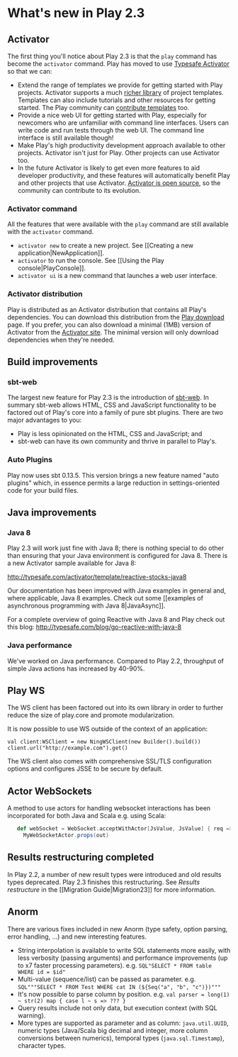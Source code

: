<!--- Copyright (C) 2009-2014 Typesafe Inc. <http://www.typesafe.com> -->
# What's new in Play 2.3

## Activator

The first thing you'll notice about Play 2.3 is that the `play` command has become the `activator` command. Play has moved to use [Typesafe Activator](https://typesafe.com/activator) so that we can:

* Extend the range of templates we provide for getting started with Play projects. Activator supports a much [richer library](https://typesafe.com/activator/templates) of project templates. Templates can also include tutorials and other resources for getting started. The Play community can [contribute templates](https://typesafe.com/activator/template/contribute) too.
* Provide a nice web UI for getting started with Play, especially for newcomers who are unfamiliar with command line interfaces. Users can write code and run tests through the web UI. The command line interface is still available though!
* Make Play's high productivity development approach available to other projects. Activator isn't just for Play. Other projects can use Activator too.
* In the future Activator is likely to get even more features to aid developer productivity, and these features will automatically benefit Play and other projects that use Activator. [Activator is open source](https://github.com/typesafehub/activator), so the community can contribute to its evolution.

### Activator command

All the features that were available with the `play` command are still available with the `activator` command.

* `activator new` to create a new project. See [[Creating a new application|NewApplication]].
* `activator` to run the console. See [[Using the Play console|PlayConsole]].
* `activator ui` is a new command that launches a web user interface.

### Activator distribution

Play is distributed as an Activator distribution that contains all Play's dependencies. You can download this distribution from the [Play download](http://www.playframework.com/download) page. If you prefer, you can also download a minimal (1MB) version of Activator from the [Activator site](https://typesafe.com/activator). The minimal version will only download dependencies when they're needed.

## Build improvements

### sbt-web

The largest new feature for Play 2.3 is the introduction of [sbt-web](https://github.com/sbt/sbt-web#sbt-web). In summary sbt-web allows HTML, CSS and JavaScript functionality to be factored out of Play's core into a family of pure sbt plugins. There are two major advantages to you:

* Play is less opinionated on the HTML, CSS and JavaScript; and
* sbt-web can have its own community and thrive in parallel to Play's.

### Auto Plugins

Play now uses sbt 0.13.5. This version brings a new feature named "auto plugins" which, in essence permits a large reduction in settings-oriented code for your build files.

## Java improvements

### Java 8

Play 2.3 will work just fine with Java 8; there is nothing special to do other than ensuring that your Java environment is configured for Java 8. There is a new Activator sample available for Java 8:

http://typesafe.com/activator/template/reactive-stocks-java8

Our documentation has been improved with Java examples in general and, where applicable, Java 8 examples. Check out some [[examples of asynchronous programming with Java 8|JavaAsync]].

For a complete overview of going Reactive with Java 8 and Play check out this blog: http://typesafe.com/blog/go-reactive-with-java-8

### Java performance

We've worked on Java performance. Compared to Play 2.2, throughput of simple Java actions has increased by 40-90%.

## Play WS

The WS client has been factored out into its own library in order to further reduce the size of play.core and promote modularization.

It is now possible to use WS outside of the context of an application:

```
val client:WSClient = new NingWSClient(new Builder().build())
client.url("http://example.com").get()
```

The WS client also comes with comprehensive SSL/TLS configuration options and configures JSSE to be secure by default.

## Actor WebSockets

A method to use actors for handling websocket interactions has been incorporated for both Java and Scala e.g. using Scala:

```scala
   def webSocket = WebSocket.acceptWithActor[JsValue, JsValue] { req => out =>
     MyWebSocketActor.props(out)
```

## Results restructuring completed

In Play 2.2, a number of new result types were introduced and old results types deprecated. Play 2.3 finishes this restructuring. See *Results restructure* in the [[Migration Guide|Migration23]] for more information.

## Anorm

There are various fixes included in new Anorm (type safety, option parsing, error handling, ...) and new interesting features.

- String interpolation is available to write SQL statements more easily, with less verbosity (passing arguments) and performance improvements (up to x7 faster processing parameters). e.g. `SQL"SELECT * FROM table WHERE id = $id"`
- Multi-value (sequence/list) can be passed as parameter. e.g. `SQL"""SELECT * FROM Test WHERE cat IN (${Seq("a", "b", "c")})"""`
- It's now possible to parse column by position. e.g. `val parser = long(1) ~ str(2) map { case l ~ s => ??? }`
- Query results include not only data, but execution context (with SQL warning).
- More types are supported as parameter and as column: `java.util.UUID`, numeric types (Java/Scala big decimal and integer, more column conversions between numerics), temporal types (`java.sql.Timestamp`), character types.
